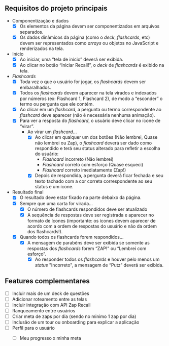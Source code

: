 ## Requisitos do projeto principais
- Componentização e dados
    - [x]  Os elementos da página devem ser componentizados em arquivos separados.
    - [x]  Os dados dinâmicos da página (como o *deck*, *flashcards*, etc) devem ser representados como *arrays* ou objetos no JavaScript e renderizados na tela.
- Início
    - [x]  Ao iniciar, uma “tela de início” deverá ser exibida.
    - [x]  Ao clicar no botão “Iniciar Recall!”, o *deck* de *flashcards* é exibido na tela.
- *Flashcards*
    - [x]  Toda vez o que o usuário for jogar, os *flashcards* devem ser embaralhados.
    - [x]  Todos os *flashcards* devem aparecer na tela virados e indexados por números (ex: Flashcard 1, Flashcard 2), de modo a “esconder” o termo ou pergunta que ele contém.
    - [x]  Ao clicar em um *flashcard*, a pergunta ou termo correspondente ao *flashcard* deve aparecer (não é necessária nenhuma animação).
    - [x]  Para ver a resposta do *flashcard*, o usuário deve clicar no ícone de “virar”.
        - Ao virar um *flashcard*...
            - [x]  Ao clicar em qualquer um dos botões (Não lembrei, Quase não lembrei ou Zap), o *flashcard* deverá ser dado como respondido e terá seu status alterado para refletir a escolha do usuário:
                - *Flashcard* incorreto (Não lembrei)
                - *Flashcard* correto com esforço (Quase esqueci)
                - *Flashcard* correto imediatamente (Zap!)
            - [x]  Depois de respondida, a pergunta deverá ficar fechada e seu texto tachado com a cor correta correspondente ao seu status e um ícone.
- Resultado final
    - [x]  O resultado deve estar fixado na parte debaixo da página.
    - [x]  Sempre que uma carta for virada...
        - [x]  O número de flashcards respondidos deve ser atualizado
        - [x]  A sequência de respostas deve ser registrada e aparecer no formato de ícones (importante: os ícones devem aparecer de acordo com a ordem de respostas do usuário e não da ordem dos flashcards!).
    - [x]  Quando todos os flashcards forem respondidos...
        - [x]  A mensagem de parabéns deve ser exibida se somente as respostas dos *flashcards* forem “ZAP!” ou “Lembrei com esforço”.
            - [x]  Ao responder todos os *flashcards* e houver pelo menos um *status* "Incorreto", a mensagem de “Putz” deverá ser exibida.

## Features complementares

- [ ] Incluir mais de um deck de questões
- [ ] Adicionar roteamento entre as telas
- [ ] Incluir integração com API Zap Recall
- [ ] Ranqueamento entre usuários 
- [ ] Criar meta de zaps por dia (sendo no minimo 1 zap por dia)
- [ ] Inclusão de um tour ou onboarding para explicar a aplicação
- [ ] Perfil para o usuário
  - [ ] Meu progresso x minha meta
  